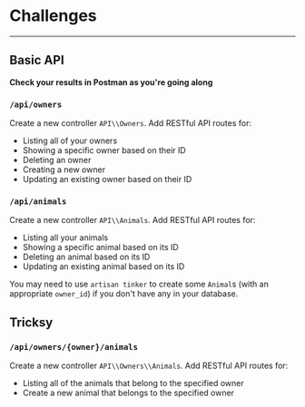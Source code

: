 # Challenges

---

## Basic API

**Check your results in Postman as you're going along**

### `/api/owners`

Create a new controller `API\\Owners`. Add RESTful API routes for:

- Listing all of your owners
- Showing a specific owner based on their ID
- Deleting an owner
- Creating a new owner
- Updating an existing owner based on their ID


### `/api/animals`

Create a new controller `API\\Animals`. Add RESTful API routes for:

- Listing all your animals
- Showing a specific animal based on its ID
- Deleting an animal based on its ID
- Updating an existing animal based on its ID

You may need to use `artisan tinker` to create some `Animal`s (with an appropriate `owner_id`) if you don't have any in your database.


## Tricksy

### `/api/owners/{owner}/animals`

Create a new controller `API\\Owners\\Animals`. Add RESTful API routes for:

- Listing all of the animals that belong to the specified owner
- Create a new animal that belongs to the specified owner
